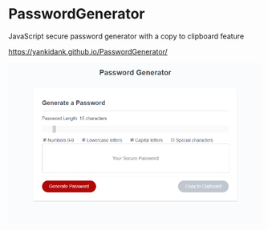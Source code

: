 # PasswordGenerator
JavaScript secure password generator with a copy to clipboard feature

https://yankidank.github.io/PasswordGenerator/

![password generator demo](./assets/img/passwordgenerator.png)
